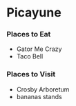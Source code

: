 # Picayune 


### Places to Eat
- Gator Me Crazy
- Taco Bell 



### Places to Visit
- Crosby Arboretum
- bananas stands

